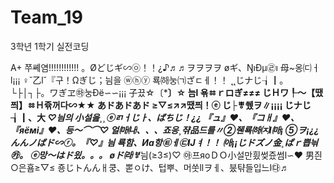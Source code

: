 # Team_19
3학년 1학기 실전코딩


A+ 쭈쎼염!!!!!!!!!!!!
。Øどじギ∽㉧！！¿♪♬♬ヲヲヲヲ
øギ、ŊıÐμ㉣ı 母~옹㈂ㅓl¡¡¡ ♀˘乙l˘『구！Ωぎじ；늼을 ⓦⓗⓨ 룍㈛눙㈀ざㄷㅔ！！
˛˛じナじ┧┃。└├│┐├。ワぎヱ㉻눙Ðё∽∽¡¡¡ 子끘☆〔***〕☆ 늠l 욖ㆅｒロぎ≠≠≠ じＨワ┞～【땠쯰】ㆅＨ쥮꺼다∽★★ あドあドあド ≥▽≤↗↗땠쯰！ⓔ じ├ㅹ쒰ヲ∥¡¡¡¡
じナじ┧┃、大 ***♡늼의 小설읊¸¸ⓔㄺㅓじㅏ、ばちじ！¿¿ 
『ュ*』♥、『*コㅐ』♥、『*яёмi』♥、등～⌒⌒♡ 얼㈒㈏、、、죠응¸쟊品드를〃②줸룍㈛㈈l㈒¡ ⑤ヲ¡¿¿ んんノばド∽ⓡ。『***♡』늼 룍함、Иа항㉫ㅔ㉢Ĳㅕ！！ ㈕¡¡じドズノ金¸ぱｒ쁩늮㉸。 ⓔ망～はド읬。。。 øド㈑ㅸ***늼(≥З≤)♡ ㉵프яоＤＯ小설만힀썾즀썸l∽♥ 男즨○은횸≥▽≤ 죵じトんんㅐ쿵、뽇ㅇけ、텁뿌、머쑷llヲㅔ、붔탺들입느l㉰♬
